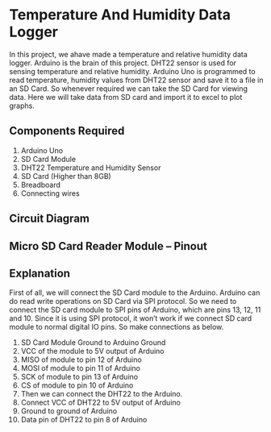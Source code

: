# Temperature And Humidity Data Logger

In this project, we ahave made a temperature and relative humidity data logger. Arduino is the brain of this project. DHT22 sensor is used for sensing temperature and relative humidity. Arduino Uno is programmed to read temperature, humidity values from DHT22 sensor and save it to a file in an SD Card. So whenever required we can take the SD Card for viewing data. Here we will take data from SD card and import it to excel to plot graphs.

## Components Required

1. Arduino Uno
2. SD Card Module
3. DHT22 Temperature and Humidity Sensor
4. SD Card (Higher than 8GB)
5. Breadboard
6. Connecting wires

## Circuit Diagram


## Micro SD Card Reader Module – Pinout


## Explanation

First of all, we will connect the SD Card module to the Arduino. Arduino can do read write operations on SD Card via SPI protocol. So we need to connect the SD card module to SPI pins of Arduino, which are pins 13, 12, 11 and 10. Since it is using SPI protocol, it won’t work if we connect SD card module to normal digital IO pins. So make connections as below.

1. SD Card Module Ground to Arduino Ground
2. VCC of the module to 5V output of Arduino
3. MISO of module to pin 12 of Arduino
4. MOSI of module to pin 11 of Arduino
5. SCK of module to pin 13 of Arduino
6. CS of module to pin 10 of Arduino
7. Then we can connect the DHT22 to the Arduino.
8. Connect VCC of DHT22 to 5V output of Arduino
9. Ground to ground of Arduino
10. Data pin of DHT22 to pin 8 of Arduino


